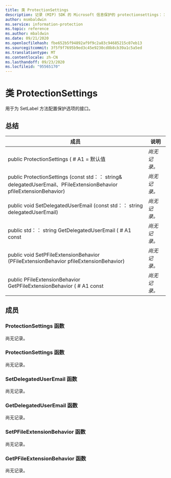 ```yaml
---
title: 类 ProtectionSettings
description: 记录 (MIP) SDK 的 Microsoft 信息保护的 protectionsettings：：未定义的类。
author: msmbaldwin
ms.service: information-protection
ms.topic: reference
ms.author: mbaldwin
ms.date: 09/21/2020
ms.openlocfilehash: fbe652b5f94892af9f9c2a83c94685215c07eb13
ms.sourcegitcommit: 3f5f9f7695b9ed3c45e9230cd8b8cb39a1c5a5ed
ms.translationtype: MT
ms.contentlocale: zh-CN
ms.lasthandoff: 09/23/2020
ms.locfileid: "95565170"
---
```

# <a name="class-protectionsettings"></a>类 ProtectionSettings 
用于为 SetLabel 方法配置保护选项的接口。
  
## <a name="summary"></a>总结
 成员                        | 说明                                
--------------------------------|---------------------------------------------
public ProtectionSettings ( # A1 = 默认值  | _尚无记录。_
public ProtectionSettings (const std：： string& delegatedUserEmail、PFileExtensionBehavior pfileExtensionBehavior)   | _尚无记录。_
public void SetDelegatedUserEmail (const std：： string delegatedUserEmail)   | _尚无记录。_
public std：： string GetDelegatedUserEmail ( # A1 const  | _尚无记录。_
public void SetPFileExtensionBehavior (PFileExtensionBehavior pfileExtensionBehavior)   | _尚无记录。_
public PFileExtensionBehavior GetPFileExtensionBehavior ( # A1 const  | _尚无记录。_
  
## <a name="members"></a>成员
  
### <a name="protectionsettings-function"></a>ProtectionSettings 函数
尚无记录。

  
### <a name="protectionsettings-function"></a>ProtectionSettings 函数
尚无记录。

  
### <a name="setdelegateduseremail-function"></a>SetDelegatedUserEmail 函数
尚无记录。

  
### <a name="getdelegateduseremail-function"></a>GetDelegatedUserEmail 函数
尚无记录。

  
### <a name="setpfileextensionbehavior-function"></a>SetPFileExtensionBehavior 函数
尚无记录。

  
### <a name="getpfileextensionbehavior-function"></a>GetPFileExtensionBehavior 函数
尚无记录。
